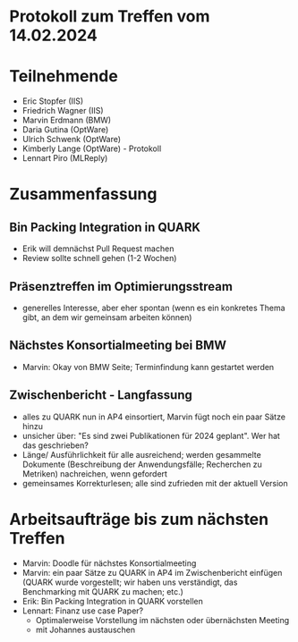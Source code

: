 # Protokoll zum Treffen vom 14.02.2024

# Teilnehmende
- Eric Stopfer (IIS) 
- Friedrich Wagner (IIS)
- Marvin Erdmann (BMW)
- Daria Gutina (OptWare)
- Ulrich Schwenk (OptWare)
- Kimberly Lange (OptWare)  - Protokoll
- Lennart Piro (MLReply)

# Zusammenfassung

## Bin Packing Integration in QUARK
- Erik will demnächst Pull Request machen
- Review sollte schnell gehen (1-2 Wochen)


## Präsenztreffen im Optimierungsstream
- generelles Interesse, aber eher spontan (wenn es ein konkretes Thema gibt, an dem wir gemeinsam arbeiten können)

## Nächstes Konsortialmeeting bei BMW
- Marvin: Okay von BMW Seite; Terminfindung kann gestartet werden

## Zwischenbericht - Langfassung
- alles zu QUARK nun in AP4 einsortiert, Marvin fügt noch ein paar Sätze hinzu
- unsicher über: "Es sind zwei Publikationen für 2024 geplant". Wer hat das geschrieben? 
- Länge/ Ausführlichkeit für alle ausreichend; werden gesammelte Dokumente 
(Beschreibung der Anwendungsfälle; Recherchen zu Metriken) nachreichen, wenn gefordert
- gemeinsames Korrekturlesen; alle sind zufrieden mit der aktuell Version


# Arbeitsaufträge bis zum nächsten Treffen
- Marvin: Doodle für nächstes Konsortialmeeting
- Marvin: ein paar Sätze zu QUARK in AP4 im Zwischenbericht einfügen 
(QUARK wurde vorgestellt; wir haben uns verständigt, das Benchmarking mit QUARK zu machen; etc.)
- Erik: Bin Packing Integration in QUARK vorstellen
- Lennart: Finanz use case Paper?
	- Optimalerweise Vorstellung im nächsten oder übernächsten Meeting
	- mit Johannes austauschen
	